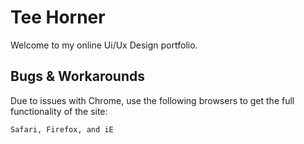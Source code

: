 # Tee Horner


Welcome to my online Ui/Ux Design portfolio.

## Bugs & Workarounds

Due to issues with Chrome, use the following browsers to get the full functionality of the site:

```bash
Safari, Firefox, and iE
```
